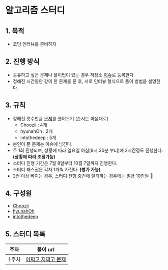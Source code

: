 # 알고리즘 스터디

## 1. 목적
- 코딩 인터뷰를 준비하자

## 2. 진행 방식
- 공유하고 싶은 문제나 풀이법이 있는 경우 저장소 [이슈](https://github.com/Choozii/fe-study/issues)로 등록한다.
- 정해진 시간동안 같이 한 문제를 푼 후, 서로 인터뷰 형식으로 풀이 방법을 설명한다.

## 3. 규칙
- 정해진 갯수만큼 [문제](https://www.teamblind.com/post/New-Year-Gift---Curated-List-of-Top-75-LeetCode-Questions-to-Save-Your-Time-OaM1orEU)를 풀어오기 (순서는 마음대로)
  - Choozii : 4개
  - hyunahOh : 2개
  - intothedeep : 5개
- 본인이 푼 문제는 이슈에 남긴다.
- 주 1회 진행되며, 상황에 따라 일요일 아침(9시 30분 부터)에 2시간정도 진행한다. **(상황에 따라 조정가능)**
- 스터디 진행 기간은 7월 8일부터 10월 7일까지 진행한다.
- 스터디 패스권은 각자 1개씩 가진다. **(병가 가능)**
- 2번 이상 빠지는 경우, 스터디 진행 중간에 탈퇴하는 경우에는 벌금 10만원 💸


## 4. 구성원
 - [Choozii](https://github.com/Choozii)
 - [hyunahOh](https://github.com/hyunahOh)
 - [intothedeep](https://github.com/intothedeep)

## 5. 스터디 목록

주차 | 풀이 url
:---: | :---: | 
1주차 | [어쩌고 저쩌고 문제](https://github.com/holdanddeepdive/typescript-study/issues/1) 
